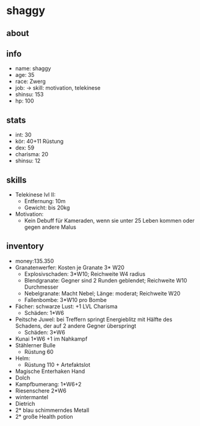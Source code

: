 # shaggy

## about

## info

* name: shaggy 
* age: 35
* race: Zwerg
* job: -> skill: motivation, telekinese
* shinsu: 153 
* hp: 100 

## stats

* int: 30
* kör: 40+11 Rüstung
* dex: 59
* charisma: 20
* shinsu: 12

## skills

* Telekinese lvl II:
  * Entfernung: 10m
  * Gewicht: bis 20kg
* Motivation:
  * Kein Debuff für Kameraden, wenn sie unter 25 Leben kommen oder gegen andere Malus

## inventory

* money:135.350
* Granatenwerfer: Kosten je Granate 3* W20
  * Explosivschaden: 3*W10; Reichweite W4 radius
  * Blendgranate: Gegner sind 2 Runden geblendet; Reichweite W10 Durchmesser 
  * Nebelgranate: Macht Nebel; Länge: moderat; Reichweite W20
  * Fallenbombe: 3*W10 pro Bombe
* Fächer: schwarze Lust: +1 LVL Charisma 
  * Schäden: 1*W6
* Peitsche Juwel: bei Treffern springt Energieblitz mit Hälfte des Schadens, der auf 2 andere Gegner überspringt
  * Schäden: 3*W6
* Kunai 1*W6 +1 im Nahkampf 
* Stählerner Bulle
  * Rüstung 60 
* Helm: 
  * Rüstung 110 + Artefaktslot 
* Magische Enterhaken Hand 
* Dolch
* Kampfbumerang: 1*W6+2
* Riesenschere 2*W6
* wintermantel
* Dietrich
* 2* blau schimmerndes Metall   
* 2* große Health potion
